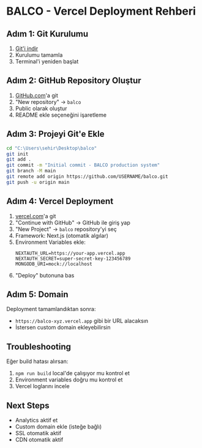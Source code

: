 # BALCO - Vercel Deployment Rehberi

## Adım 1: Git Kurulumu
1. [Git'i indir](https://git-scm.com/download/win)
2. Kurulumu tamamla
3. Terminal'i yeniden başlat

## Adım 2: GitHub Repository Oluştur
1. [GitHub.com](https://github.com)'a git
2. "New repository" → `balco`
3. Public olarak oluştur
4. README ekle seçeneğini işaretleme

## Adım 3: Projeyi Git'e Ekle
```bash
cd "C:\Users\sehir\Desktop\balco"
git init
git add .
git commit -m "Initial commit - BALCO production system"
git branch -M main
git remote add origin https://github.com/USERNAME/balco.git
git push -u origin main
```

## Adım 4: Vercel Deployment
1. [vercel.com](https://vercel.com)'a git
2. "Continue with GitHub" → GitHub ile giriş yap
3. "New Project" → `balco` repository'yi seç
4. Framework: Next.js (otomatik algılar)
5. Environment Variables ekle:
   ```
   NEXTAUTH_URL=https://your-app.vercel.app
   NEXTAUTH_SECRET=super-secret-key-123456789
   MONGODB_URI=mock://localhost
   ```
6. "Deploy" butonuna bas

## Adım 5: Domain
Deployment tamamlandıktan sonra:
- `https://balco-xyz.vercel.app` gibi bir URL alacaksın
- İstersen custom domain ekleyebilirsin

## Troubleshooting
Eğer build hatası alırsan:
1. `npm run build` local'de çalışıyor mu kontrol et
2. Environment variables doğru mu kontrol et
3. Vercel loglarını incele

## Next Steps
- Analytics aktif et
- Custom domain ekle (isteğe bağlı)
- SSL otomatik aktif
- CDN otomatik aktif
